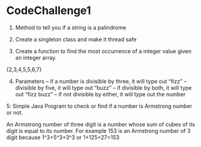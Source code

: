 # CodeChallenge1
 
1. Method to tell you if a string is a palindrome

2. Create a singleton class and make it thread safe

3. Create a function to find the most occurrence of a integer value given an integer array.

{2,3,4,5,5,6,7}

4. Parameters – if a number is divisible by three, it will type out “fizz” – divisible by five, it will type out “buzz” – if divisible by both, it will type out “fizz buzz” – if not divisible by either, it will type out the number

5: Simple Java Program to check or find if a number is Armstrong number or not.

An Armstrong number of three digit is a number whose sum of cubes of its digit is equal to its number. For example 153 is an Armstrong number of 3 digit because 1^3+5^3+3^3 or 1+125+27=153
